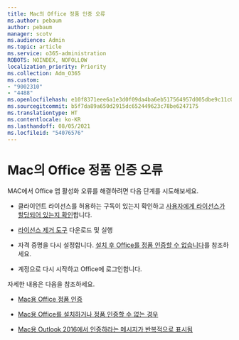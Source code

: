 ```yaml
---
title: Mac의 Office 정품 인증 오류
ms.author: pebaum
author: pebaum
manager: scotv
ms.audience: Admin
ms.topic: article
ms.service: o365-administration
ROBOTS: NOINDEX, NOFOLLOW
localization_priority: Priority
ms.collection: Adm_O365
ms.custom:
- "9002310"
- "4488"
ms.openlocfilehash: e10f8371eee6a1e3d0f09da4ba6eb517564957d005dbe9c11c00c35a640fbd0d
ms.sourcegitcommit: b5f7da89a650d2915dc652449623c78be6247175
ms.translationtype: HT
ms.contentlocale: ko-KR
ms.lasthandoff: 08/05/2021
ms.locfileid: "54076576"
---
```

# <a name="office-activation-errors-on-mac"></a>Mac의 Office 정품 인증 오류

MAC에서 Office 앱 활성화 오류를 해결하려면 다음 단계를 시도해보세요.

- 클라이언트 라이선스를 허용하는 구독이 있는지 확인하고 [사용자에게 라이선스가 할당되어 있는지 확인](https://docs.microsoft.com/microsoft-365/admin/add-users/add-users)합니다.

- [라이선스 제거 도구](https://support.office.com/article/how-to-remove-office-license-files-on-a-mac-b032c0f6-a431-4dad-83a9-6b727c03b193) 다운로드 및 실행

- 자격 증명을 다시 설정합니다. [설치 후 Office를 정품 인증할 수 없습니다](https://support.office.com/article/5efba2b4-b1e6-4e5f-bf3c-6ab945d03dea#bkmk_cantactivate)를 참조하세요.

- 계정으로 다시 시작하고 Office에 로그인합니다.

자세한 내용은 다음을 참조하세요.

- [Mac용 Office 정품 인증](https://support.office.com/article/activate-office-for-mac-7f6646b1-bb14-422a-9ad4-a53410fcefb2)

- [Mac용 Office를 설치하거나 정품 인증할 수 없는 경우](https://support.office.com/article/5efba2b4-b1e6-4e5f-bf3c-6ab945d03dea#picktab=activation)

- [Mac용 Outlook 2016에서 인증하라는 메시지가 반복적으로 표시됨](https://docs.microsoft.com/outlook/troubleshoot/sign-in/repeated-prompts-authentication)
